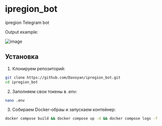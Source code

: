 # ipregion_bot
ipregion Telegram bot

Output example:

![image](https://i.imgur.com/neYbeN6.png)

## Установка

1. Клонируем репозиторий:
```bash
git clone https://github.com/Davoyan/ipregion_bot.git
cd ipregion_bot
```
2. Заполняем свои токены в .env:

```bash
nano .env
```

3. Собираем Docker-обраы и запускаем контейнер:

```bash
docker compose build && docker compose up -d && docker compose logs -f
```

